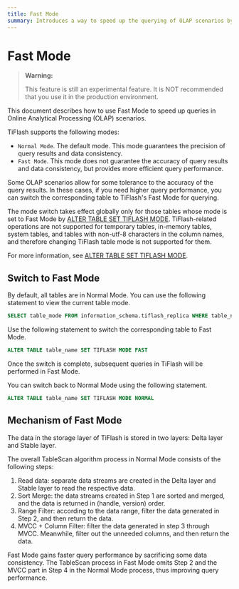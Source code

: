 ```yaml
---
title: Fast Mode
summary: Introduces a way to speed up the querying of OLAP scenarios by using Fast Mode.
---
```


# Fast Mode

> **Warning:**
>
> This feature is still an experimental feature. It is NOT recommended that you use it in the production environment.

This document describes how to use Fast Mode to speed up queries in Online Analytical Processing (OLAP) scenarios.

TiFlash supports the following modes:

- `Normal Mode`. The default mode. This mode guarantees the precision of query results and data consistency.
- `Fast Mode`. This mode does not guarantee the accuracy of query results and data consistency, but provides more efficient query performance.

Some OLAP scenarios allow for some tolerance to the accuracy of the query results. In these cases, if you need higher query performance, you can switch the corresponding table to TiFlash's Fast Mode for querying.

The mode switch takes effect globally only for those tables whose mode is set to Fast Mode by [ALTER TABLE SET TIFLASH MODE](/sql-statements/sql-statement-set-tiflash-mode.md). TiFlash-related operations are not supported for temporary tables, in-memory tables, system tables, and tables with non-utf-8 characters in the column names, and therefore changing TiFlash table mode is not supported for them.

For more information, see [ALTER TABLE SET TIFLASH MODE](/sql-statements/sql-statement-set-tiflash-mode.md).

## Switch to Fast Mode

By default, all tables are in Normal Mode. You can use the following statement to view the current table mode.

```sql
SELECT table_mode FROM information_schema.tiflash_replica WHERE table_name = 'table_name' AND table_schema = 'database_name'
```

Use the following statement to switch the corresponding table to Fast Mode.

```sql
ALTER TABLE table_name SET TIFLASH MODE FAST
```

Once the switch is complete, subsequent queries in TiFlash will be performed in Fast Mode.

You can switch back to Normal Mode using the following statement.

```sql
ALTER TABLE table_name SET TIFLASH MODE NORMAL
```

## Mechanism of Fast Mode

The data in the storage layer of TiFlash is stored in two layers: Delta layer and Stable layer.

The overall TableScan algorithm process in Normal Mode consists of the following steps:

1. Read data: separate data streams are created in the Delta layer and Stable layer to read the respective data.
2. Sort Merge: the data streams created in Step 1 are sorted and merged, and the data is returned in (handle, version) order.
3. Range Filter: according to the data range, filter the data generated in Step 2, and then return the data.
4. MVCC + Column Filter: filter the data generated in step 3 through MVCC. Meanwhile, filter out the unneeded columns, and then return the data.

Fast Mode gains faster query performance by sacrificing some data consistency. The TableScan process in Fast Mode omits Step 2 and the MVCC part in Step 4 in the Normal Mode process, thus improving query performance.
